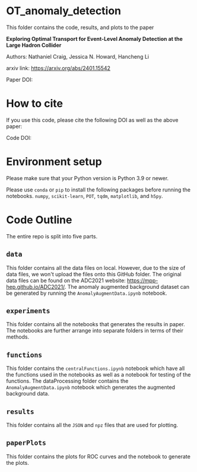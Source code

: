 # OT_anomaly_detection

This folder contains the code, results, and plots to the paper 

__Exploring Optimal Transport for Event-Level Anomaly Detection at the Large Hadron Collider__

Authors: Nathaniel Craig, Jessica N. Howard, Hancheng Li

arxiv link: https://arxiv.org/abs/2401.15542

Paper DOI: 

# How to cite
If you use this code, please cite the following DOI as well as the above paper:

Code DOI:

# Environment setup

Please make sure that your Python version is Python 3.9 or newer. 

Please use ```conda``` or ```pip``` to install the following packages before running the notebooks. 
```numpy```,
```scikit-learn```,
```POT```,
```tqdm```,
```matplotlib```,
and ```h5py```. 

# Code Outline

The entire repo is split into five parts. 

## ```data``` ##

This folder contains all the data files on local. However, due to the size of data files, we won't upload the files onto this GitHub folder. 
The original data files can be found on the ADC2021 website: https://mpp-hep.github.io/ADC2021/. 
The anomaly augmented background dataset can be generated by running the ```AnomalyAugmentData.ipynb``` notebook. 

## ```experiments``` ##

This folder contains all the notebooks that generates the results in paper. The notebooks are further arrange into separate folders in terms of their methods. 

## ```functions``` ##

This folder contains the ```centralFunctions.ipynb``` notebook which have all the functions used in the notebooks as well as a notebook for testing of the functions. The dataProcessing folder contains the ```AnomalyAugmentData.ipynb``` notebook which generates the augmented background data. 

## ```results``` ##

This folder contains all the ```JSON``` and ```npz``` files that are used for plotting. 

## ```paperPlots``` ##
    
This folder contains the plots for ROC curves and the notebook to generate the plots. 
